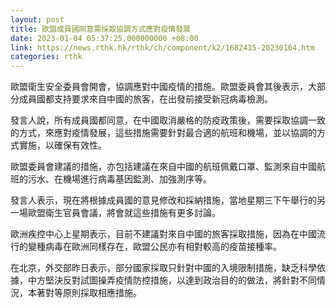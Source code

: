 ```yaml
---
layout: post
title: 歐盟成員國同意需採取協調方式應對疫情發展
date: 2023-01-04 05:37:25.000000000 +08:00
link: https://news.rthk.hk/rthk/ch/component/k2/1682415-20230104.htm
categories: rthk
---
```


歐盟衛生安全委員會開會，協調應對中國疫情的措施。歐盟委員會其後表示，大部分成員國都支持要求來自中國的旅客，在出發前接受新冠病毒檢測。

發言人說，所有成員國都同意，在中國取消嚴格的防疫政策後，需要採取協調一致的方式，來應對疫情發展，這些措施需要針對最合適的航班和機場，並以協調的方式實施，以確保有效性。

歐盟委員會建議的措施，亦包括建議在來自中國的航班佩戴口罩、監測來自中國航班的污水、在機場進行病毒基因監測、加強測序等。

發言人表示，現在將根據成員國的意見修改和採納措施，當地星期三下午舉行的另一場歐盟衛生官員會議，將會就這些措施有更多討論。

歐洲疾控中心上星期表示，目前不建議對來自中國的旅客採取措施，因為在中國流行的變種病毒在歐洲同樣存在，歐盟公民亦有相對較高的疫苗接種率。

在北京，外交部昨日表示，部分國家採取只針對中國的入境限制措施，缺乏科學依據，中方堅決反對試圖操弄疫情防控措施，以達到政治目的的做法，將針對不同情況，本著對等原則採取相應措施。
